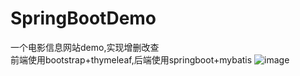 # SpringBootDemo
一个电影信息网站demo,实现增删改查  
前端使用bootstrap+thymeleaf,后端使用springboot+mybatis
![image](https://github.com/realxmx/SpringBootDemo/assets/95325546/9bc8f311-732b-49fd-bcf5-2821780dcaac)
